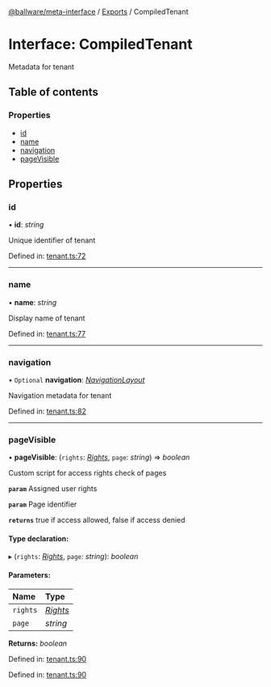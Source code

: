 [@ballware/meta-interface](../README.md) / [Exports](../modules.md) / CompiledTenant

# Interface: CompiledTenant

Metadata for tenant

## Table of contents

### Properties

- [id](compiledtenant.md#id)
- [name](compiledtenant.md#name)
- [navigation](compiledtenant.md#navigation)
- [pageVisible](compiledtenant.md#pagevisible)

## Properties

### id

• **id**: *string*

Unique identifier of tenant

Defined in: [tenant.ts:72](https://github.com/ballware/ballware-client/blob/e25f4ba/packages/meta-interface/src/tenant.ts#L72)

___

### name

• **name**: *string*

Display name of tenant

Defined in: [tenant.ts:77](https://github.com/ballware/ballware-client/blob/e25f4ba/packages/meta-interface/src/tenant.ts#L77)

___

### navigation

• `Optional` **navigation**: [*NavigationLayout*](navigationlayout.md)

Navigation metadata for tenant

Defined in: [tenant.ts:82](https://github.com/ballware/ballware-client/blob/e25f4ba/packages/meta-interface/src/tenant.ts#L82)

___

### pageVisible

• **pageVisible**: (`rights`: [*Rights*](rights.md), `page`: *string*) => *boolean*

Custom script for access rights check of pages

**`param`** Assigned user rights

**`param`** Page identifier

**`returns`** true if access allowed, false if access denied

#### Type declaration:

▸ (`rights`: [*Rights*](rights.md), `page`: *string*): *boolean*

#### Parameters:

Name | Type |
:------ | :------ |
`rights` | [*Rights*](rights.md) |
`page` | *string* |

**Returns:** *boolean*

Defined in: [tenant.ts:90](https://github.com/ballware/ballware-client/blob/e25f4ba/packages/meta-interface/src/tenant.ts#L90)

Defined in: [tenant.ts:90](https://github.com/ballware/ballware-client/blob/e25f4ba/packages/meta-interface/src/tenant.ts#L90)
